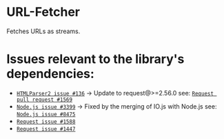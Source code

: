 URL-Fetcher
===========

Fetches URLs as streams.

# Issues relevant to the library's dependencies:

- [`HTMLParser2 issue #136`](https://github.com/fb55/htmlparser2/issues/136)
  -> Update to request@>=2.56.0 see: [`Request pull request #1569`](https://github.com/request/request/pull/1569)
- [`Node.js issue #3399`](https://github.com/joyent/node/issues/3399)
  -> Fixed by the merging of IO.js with Node.js see: [`Node.js issue #8475`](https://github.com/joyent/node/issues/8475)
- [`Request issue #1588`](https://github.com/request/request/issues/1588)
- [`Request issue #1447`](https://github.com/request/request/issues/1447)
